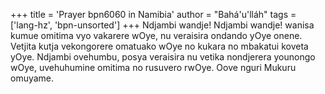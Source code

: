+++
title = 'Prayer bpn6060 in Namibia'
author = "Bahá'u'lláh"
tags = ['lang-hz', 'bpn-unsorted']
+++
Ndjambi wandje! Ndjambi wandje! wanisa kumue omitima vyo vakarere wOye, nu veraisira ondando yOye onene. Vetjita kutja vekongorere omatuako wOye no kukara no mbakatui  koveta yOye. Ndjambi ovehumbu, posya veraisira nu vetika nondjerera younongo wOye, uvehuhumine omitima no rusuvero rwOye. Oove nguri Mukuru omuyame.
